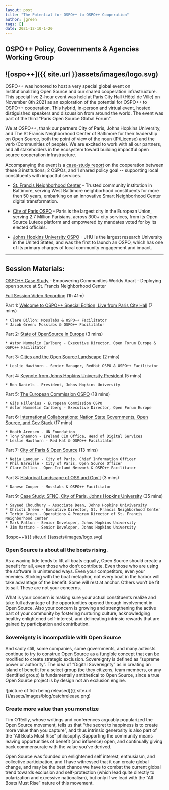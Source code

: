 ```yaml
---
layout: post
title: "The Potential for OSPO++ to OSPO++ Cooperation"
author: jgreen
tags: []
date: 2021-12-10-1-20
---
```

## OSPO++ Policy, Governments & Agencies Working Group
![ospo++]({{ site.url }}assets/images/logo.svg)
---

OSPO++ was honored to host a very special global event on Institutionalizing Open Source and our shared cooperation infrastructure. 
This special live 2-hour event was held at Paris City Hall (Hôtel de Ville) on  November 8th 2021 as an exploration of the potential for OSPO++ to OSPO++ cooperation. This hybrid, in-person and virtual event, hosted distiguished speakers and discussion from around the world.  The event was part of the third "Paris Open Source Global Forum".

We at OSPO++, thank our partners City of Paris, Johns Hopkins University, and The St Francis Neighborhood Center of Baltimore for their leadership on Open Source, both the point of view of the noun (IP/License) and the verb (Communities of people).  We are excited to work with all our partners, and all stakeholders in the ecosystem toward building impactful open source cooperation infrastructure. 

Accompanying the event is a [case-study report](http://www.cnn.com) on the cooperation between these 3 institutions; 2 OSPOs, and 1 shared policy goal -- supporting local constituents with impactful services.

- [St. Francis Neighborhood Center](https://www.stfranciscenter.org/) - Trusted community institution in Baltimore, serving West Baltimore neighborhood constituents for more then 50 years, embarking on an innovative Smart Neighborhood Center digital transformation.

- [City of Paris OSPO](https://opensource.paris.fr/) - Paris is the largest city in the European Union, serving 2.7 Million Parisians, across 300+ city services, from its Open Source Lutece platform and empowered by mandates voted for by its elected officials.

- [Johns Hopkins University OSPO](https://drcc.library.jhu.edu/open-source-programs-office/) - JHU is the largest research University in the United States, and was the first to launch an OSPO, which has one of its primary charges of local community engagement and impact.

***

## Session Materials: 

[OSPO++ Case Study](http://www.cnn.com)  -  Empowering Communities Worlds Apart - Deploying open source at St. Francis Neighborhood Center

[Full Session Video Recording](https://youtu.be/oGtCEPy2_-Y) (1h 41m)

Part 1:  [Welcome to OSPO++ Special Edition, Live from Paris City Hall](https://youtu.be/eP9c4ogMAXI) (7 mins)

	* Clare Dillon: Mosslabs & OSPO++ Facilitator 
	* Jacob Green: Mosslabs & OSPO++ Facilitator 

Part 2:  [State of OpenSource in Europe](https://youtu.be/TZoDm3-EZxc) (3 mins)

	* Astor Nummelin Carlberg - Executive Director, Open Forum Europe & OSPO++ Facilitator 
		
Part 3:  [Cities and the Open Source Landscape](https://youtu.be/VRqezGXjMP0) (2 mins)

	* Leslie Hawthorn - Senior Manager, RedHat OSPO & OSPO++ Facilitator 
		
Part 4:  [Keynote from Johns Hopkins University President](https://youtu.be/SlBHlgKqxSg) (5 mins)

	* Ron Daniels - President, Johns Hopkins University
		
Part 5:  [The European Commission OSPO](https://youtu.be/23QvMYlFHWQ) (18 mins)

	* Gijs Hillenius - European Commission OSPO
	* Astor Nummelin Carlberg - Executive Director, Open Forum Europe

Part 6:    [International Collaborations:  Nation State Governments, Open Source, and Gov Stack](https://youtu.be/cJ5CXX5eMdU) (17 mins)

	* Heath Arensen - UN Foundation
	* Tony Shannon - Ireland CIO Office, Head of Digital Services
	* Leslie Hawthorn - Red Hat & OSPO++ Facilitator 

Part 7:  [City of Paris & Open Source](https://youtu.be/gaY-FlgNcUM) (13 mins)

	* Nejia Lanouar - City of Paris, Chief Information Officer
	* Phil Bareille - City of Paris, Open Source Officer
	* Clare Dillon - Open Ireland Network & OSPO++ Facilitator

Part 8:  [Historical Landscape of  OSS and Gov’t](https://youtu.be/gXDU9kwWB1o) (3 mins)

	* Danese Cooper - Mosslabs & OSPO++ Facilitator 
	
Part 9:   [Case Study:  SFNC, City of Paris, Johns Hopkins University](https://youtu.be/OT9nH2Bb8-8) (35 mins)

	* Sayeed Choudhury - Associate Dean, Johns Hopkins Univiversity
	* Christi Green - Executive Director, St. Francis Neighborhood Center
	* Torbin Green - Operations & Program Director of St. Francis Neighborhood Center
	* Mark Patton - Senior Developer, Johns Hopkins University
	* Jim Martino - Senior Developer, Johns Hopkins University


![ospo++]({{ site.url }}assets/images/logo.svg)

### Open Source is about all the boats rising.


As a waxing tide tends to lift all boats equally, Open Source should create a benefit for all, even those who don’t contribute. Even those who are using the software in unintended ways. Even your competitors, even your enemies. Sticking with the boat metaphor, not every boat in the harbor will take advantage of the benefit. Some will rest at anchor. Others won’t be fit to sail. These are not your concerns.


What is your concern is making sure your actual constituents realize and take full advantage of the opportunities opened through involvement in Open Source. Also your concern is growing and strengthening the active part of your community by fostering nurturing culture, acknowledging healthy enlightened self-interest, and delineating intrinsic rewards that are gained by participation and contribution.

### Sovereignty is incompatible with Open Source


And sadly still, some companies, some governments, and many activists continue to try to construe Open Source as a fungible concept that can be modified to create strategic exclusion. Sovereignty is defined as “supreme power or authority”. The idea of “Digital Sovereignty” as in creating an island of benefit for a select group (be they citizens, team members, or any identified group) is fundamentally antithetical to Open Source, since a true Open Source project is by design not an exclusion engine.

![picture of fish being released]({{ site.url }}/assets/images/blog/catchrelease.png)


### Create more value than you monetize

Tim O’Reilly, whose writings and conferences arguably popularized the Open Source movement, tells us that “the secret to happiness is to create more value than you capture”, and thus intrinsic generosity is also part of the “All Boats Must Rise” philosophy. Supporting the community means leaving opportunities of benefit (and influence) open, and continually giving back commensurate with the value you’ve derived.

Open Source was founded on enlightened self interest, enthusiasm, and collective participation, and I have witnessed that it can create global change, and may be the best chance we have to combat the current global trend towards exclusion and self-protection (which lead quite directly to polarization and excessive nationalism), but only if we lead with the “All Boats Must Rise” nature of this movement.
